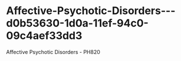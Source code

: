 # Affective-Psychotic-Disorders---d0b53630-1d0a-11ef-94c0-09c4aef33dd3
Affective Psychotic Disorders - PH820
